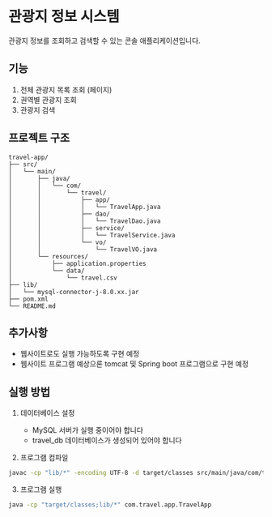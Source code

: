 # 관광지 정보 시스템

관광지 정보를 조회하고 검색할 수 있는 콘솔 애플리케이션입니다.

## 기능

1. 전체 관광지 목록 조회 (페이지)
2. 권역별 관광지 조회
3. 관광지 검색

## 프로젝트 구조

```
travel-app/
├── src/
│   └── main/
│       ├── java/
│       │   └── com/
│       │       └── travel/
│       │           ├── app/
│       │           │   └── TravelApp.java
│       │           ├── dao/
│       │           │   └── TravelDao.java
│       │           ├── service/
│       │           │   └── TravelService.java
│       │           └── vo/
│       │               └── TravelVO.java
│       └── resources/
│           ├── application.properties
│           └── data/
│               └── travel.csv
├── lib/
│   └── mysql-connector-j-8.0.xx.jar
├── pom.xml
└── README.md
```

## 추가사항

- 웹사이트로도 실행 가능하도록 구현 예정
- 웹사이트 프로그램 예상으론 tomcat 및 Spring boot 프로그램으로 구현 예정

## 실행 방법

1. 데이터베이스 설정
   - MySQL 서버가 실행 중이어야 합니다
   - travel_db 데이터베이스가 생성되어 있어야 합니다

2. 프로그램 컴파일
```bash
javac -cp "lib/*" -encoding UTF-8 -d target/classes src/main/java/com/travel/**/*.java
```

3. 프로그램 실행
```bash
java -cp "target/classes;lib/*" com.travel.app.TravelApp
